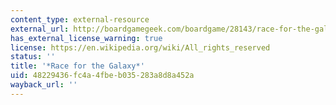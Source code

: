 ```yaml
---
content_type: external-resource
external_url: http://boardgamegeek.com/boardgame/28143/race-for-the-galaxy
has_external_license_warning: true
license: https://en.wikipedia.org/wiki/All_rights_reserved
status: ''
title: '*Race for the Galaxy*'
uid: 48229436-fc4a-4fbe-b035-283a8d8a452a
wayback_url: ''
---
```

